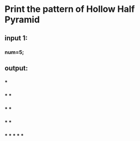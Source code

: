 # Print the pattern of Hollow Half Pyramid

## input 1:
### num=5;

## output:

### *
### * *
### *   *
### *    *
### * * * * *
